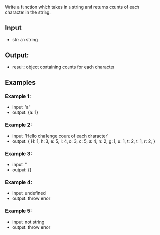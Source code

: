 Write a function which takes in a string and returns counts of each character in the string.

## Input
- str: an string

## Output:
- result: object containing counts for each character

## Examples

### Example 1:
- input: 'a'
- output: {a: 1}

### Example 2:
- input: 'Hello challenge count of each character'
- output: {
  H: 1,
  h: 3,
  e: 5,
  l: 4,
  o: 3,
  c: 5,
  a: 4,
  n: 2,
  g: 1,
  u: 1,
  t: 2,
  f: 1,
  r: 2,
}

### Example 3: 
- input: ''
- output: {}

### Example 4: 
- input: undefined
- output: throw error

### Example 5:
- input: not string
- output: throw error

